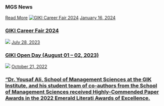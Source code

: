 ### MGS News
[Read More](https://giki.edu.pk/news/)
[![GIKI Career Fair 2024](https://giki.edu.pk/wp-content/uploads/2024/01/Career-Fair-Programs-700x430.jpg)](https://giki.edu.pk/2024/01/16/career-fair-2024/)
[January 16, 2024](https://giki.edu.pk/2024/01/16/)
### [GIKI Career Fair 2024](https://giki.edu.pk/2024/01/16/career-fair-2024/)
[![](https://giki.edu.pk/mgs/mgs-news/)](https://giki.edu.pk/2023/07/28/giki-open-day/)
[July 28, 2023](https://giki.edu.pk/2023/07/28/)
### [GIKI Open Day (August 01 – 02, 2023)](https://giki.edu.pk/2023/07/28/giki-open-day/)
[![](https://giki.edu.pk/mgs/mgs-news/)](https://giki.edu.pk/2022/10/21/dr-yousaf-ali-is-listed-among-the-worlds-top-2-of-scientists-and-researchers-in-the-field-of-management-and-economics-listed-in-the-stanford-university-elsevier-list-published-in-october-202-2/)
[October 21, 2022](https://giki.edu.pk/2022/10/21/)
### [“Dr. Yousaf Ali, School of Management Sciences at the GIK Institute, and his student team of co-authors from the School of Management Sciences received Highly-Commended Paper Awards in the 2022 Emerald Literati Awards of Excellence.](https://giki.edu.pk/2022/10/21/dr-yousaf-ali-is-listed-among-the-worlds-top-2-of-scientists-and-researchers-in-the-field-of-management-and-economics-listed-in-the-stanford-university-elsevier-list-published-in-october-202-2/)
